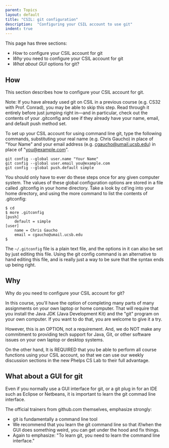 ```yaml
---
parent: Topics
layout: default
title: "CSIL: git configuration"
description:  "Configuring your CSIL account to use git"
indent: true
---
```


This page has three sections:

* *How* to configure your CSIL account for git
* *Why* you need to configure your CSIL account for git
* *What about GUI* options for git?

How
---

This section describes how to configure your CSIL account for git.

Note: If you have already used git on CSIL in a previous course (e.g. CS32 with Prof. Conrad), you may be able to skip this step. Read through it entirely before just jumping right in—and in particular, check out the contents of your .gitconfig and see if they already have your name, email, and default push method set.

To set up your CSIL account for using command line git, type the following commands, substituting your real name (e.g. Chris Gaucho) in place of "Your Name" and your email address (e.g. cgaucho@umail.ucsb.edu) in place of "you@example.com".

```
git config --global user.name "Your Name"
git config --global user.email you@example.com
git config --global push.default simple
```

You should only have to ever do these steps once for any given computer system. The values of these global configuration options are stored in a file called .gitconfig in your home directory. Take a look by cd'ing into your home directory, and using the more command to list the contents of .gitconfig:

```
$ cd
$ more .gitconfig
[push]
    default = simple
[user]
    name = Chris Gaucho
    email = cgaucho@umail.ucsb.edu
$
```

The `~/.gitconfig` file is a plain text file, and the options in it can also be set by just editing this file. Using the git config command is an alternative to hand editing this file, and is really just a way to be sure that the syntax ends up being right.

Why
---

Why do you need to configure your CSIL account for git?

In this course, you'll have the option of completing many parts of many assignments on your own laptop or home computer. That will require that you install the Java JDK (Java Development Kit) and the "git" program on your own computer. If you want to do that, you are welcome to give it a try.

However, this is an OPTION, not a requirement. And, we do NOT make any commitment to providing tech support for Java, Git, or other software issues on your own laptop or desktop systems.

On the other hand, It is REQUIRED that you be able to perform all course functions using your CSIL account, so that we can use our weekly discussion sections in the new Phelps CS Lab to their full advantage.

What about a GUI for git
------------------------

Even if you normally use a GUI interface for git, or a git plug in for an IDE such as Eclipse or Netbeans, it is important to learn the git commad line interface.

The official trainers from github.com themselves, emphasize strongly:

* git is fundamentally a command line tool
* We recommend that you learn the git command line so that if/when the GUI does something weird, you can get under the hood and fix things.
* Again to emphasize: "To learn git, you need to learn the command line interface."
